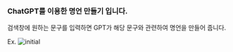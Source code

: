 ### ChatGPT를 이용한 명언 만들기 입니다.
검색창에 원하는 문구를 입력하면 GPT가 해당 문구와 관련하여 명언을 만들어 줍니다.

Ex.
![initial](https://github.com/myeong-jae-hwi/wise-saying-chatgpt-/assets/72872676/c118ee40-0ef6-4349-aba9-9cae899cd727)

